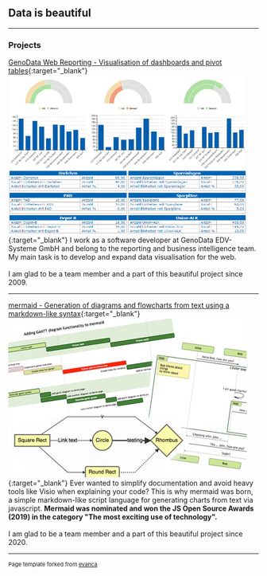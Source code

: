 ## Data is beautiful

---

### Projects

[GenoData Web Reporting - Visualisation of dashboards and pivot tables](https://www.genodata.de){:target="_blank"}
[<img src="images/webreporting_thumbnail.png?raw=true"/>](https://www.genodata.de){:target="_blank"}
I work as a software developer at GenoData EDV-Systeme GmbH and belong to the reporting and business intelligence team. My main task is to develop and expand data visualisation for the web.<br>
<br>
I am glad to be a team member and a part of this beautiful project since 2009.<br>

---

[mermaid - Generation of diagrams and flowcharts from text using a markdown-like syntax](https://mermaid-js.github.io/mermaid/#/){:target="_blank"}
[<img src="images/mermaid_thumbnail.png?raw=true"/>](https://mermaid-js.github.io/mermaid/#/){:target="_blank"}
Ever wanted to simplify documentation and avoid heavy tools like Visio when explaining your code? This is why mermaid was born, a simple markdown-like script language for generating charts from text via javascript. **Mermaid was nominated and won the JS Open Source Awards (2019) in the category "The most exciting use of technology".**<br>
<br>
I am glad to be a team member and a part of this beautiful project since 2020.<br>

---

<p style="font-size:11px">Page template forked from <a href="https://github.com/evanca/quick-portfolio">evanca</a></p>
<!-- Remove above link if you don't want to attibute -->
